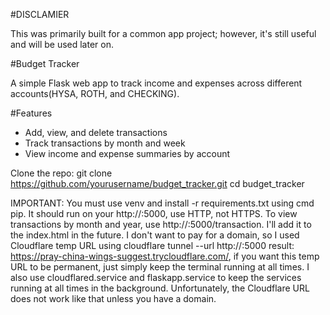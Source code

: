 #DISCLAMIER

This was primarily built for a common app project; however, it's still useful and will be used later on.

#Budget Tracker

A simple Flask web app to track income and expenses across different accounts(HYSA, ROTH, and CHECKING).

#Features
- Add, view, and delete transactions
- Track transactions by month and week
- View income and expense summaries by account

Clone the repo:
   git clone https://github.com/yourusername/budget_tracker.git
   cd budget_tracker

IMPORTANT: You must use venv and install -r requirements.txt using cmd pip.
It should run on your http://<host>:5000, use HTTP, not HTTPS.
To view transactions by month and year, use http://<host>:5000/transaction. I'll add it to the index.html in the future.
I don't want to pay for a domain, so I used Cloudflare temp URL using cloudflare tunnel --url http://<host>:5000 result: https://pray-china-wings-suggest.trycloudflare.com/, if you want this temp URL to be permanent, just simply keep the terminal running at all times.
I also use cloudflared.service and flaskapp.service to keep the services running at all times in the background. Unfortunately, the Cloudflare URL does not work like that unless you have a domain.
